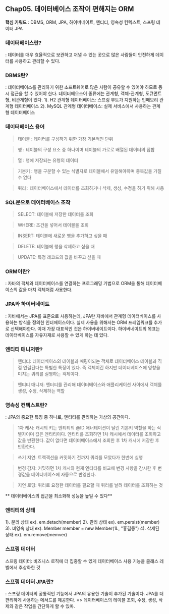 ## Chap05. 데이터베이스 조작이 편해지는 ORM

**핵심 키워드** : DBMS, ORM, JPA, 하이버네이트, 엔티티, 영속성 컨텍스트, 스프링 데이터 JPA

### 데이터베이스란?
: 데이터를 매우 효율적으로 보관하고 꺼낼 수 있는 곳으로 많은 사람들이 안전하게 데이터를 사용하고 관리할 수 있다.

### DBMS란?
: 데이터베이스를 관리하기 위한 소프트웨어로 많은 사람이 공유할 수 있어야 하므로 동시 접근을 할 수 있어야 한다.
데이터베으스이 종류에는 관계형, 객체-관계형, 도큐먼트형, 비관계형이 있다.
1). H2 관계형 데이터베이스: 스프링 부트가 지원하는 인메모리 관계형 데이터베이스
2). MySQL 관계형 데이터베이스: 실제 서비스에서 사용하는 관계형 데이터베이스

### 데이터베이스 용어
> 테이블
: 데이터를 구성하기 위한 가장 기본적인 단위

> 행
: 테이블의 구성 요소 중 하나이며 테이블의 가로로 배열된 데이터의 집합

> 열
: 행에 저장되는 유형의 데이터

> 기본키
: 행을 구분할 수 있는 식별자로 테이블에서 유일해야하며 중복값을 가질 수 없다

> 쿼리
: 데이터베이스에서 데이터를 조회하거나 삭제, 생성, 수정을 하기 위해 사용

### SQL문으로 데이터베이스 조작
> SELECT: 테이블에 저장한 데이터를 조회

> WHERE: 조건을 넣어서 테이블을 조회

> INSERT: 테이블에 새로운 행을 추가하고 싶을 때

> DELETE: 테이블에 행을 삭제하고 싶을 때

> UPDATE: 특정 레코드의 값을 바꾸고 싶을 때

### ORM이란?
: 자바의 객체와 데이터베이스를 연결하는 프로그래밍 기법으로 ORM을 통해 데이터베이스의 값을 마치 객체처럼 사용한다.

### JPA와 하이버네이트
: 자바에서는 JPA를 표준으로 사용하는데, JPA란 자바에서 관계형 데이터베이스를 사용하는 방식을 정의한 인터페이스이다. 실제 사용을 위해서는 ORM 프레임워크를 추가로 선택해야한다.
이때 가장 대표적인 것은 하이버네이트이다. 하이버네이트의 목표는 데이터베이스를 자유자재로 사용할 수 있게 하는 데 있다.

### 엔티티 매니저란?
> 엔티티: 데이터베이스의 테이블과 매핑이되는 객체로 데이터베이스 테이블과 직접 연결된다는 특별한 특징이 있다. 즉 객체이긴 하지만 데이터베이스에 영향을 미치는 쿼리를 실행하는 객체이다.

> 엔티티 매니저: 엔터티를 관리해 데이터베이스와 애플리케이션 사이에서 객체를 생성, 수정, 삭제하는 역할

### 영속성 컨텍스트란?
: JPA의 중요한 특징 중 하나로, 엔티티를 관리하는 가상의 공간이다.

> 1차 캐시: 캐시의 키는 엔티티의 @ID 애너테이션이 달린 기본키 역할을 하는 식별자이며 값은 엔티티이다. 엔티티를 조회하면 1차 캐시에서 데이터를 조회하고 값을 반환한다.
> 값이 없다면 데이터베이스에서 조회한 후 1차 캐시에 저장한 후 반환한다.

> 쓰기 지연: 트랙잭션을 커밋하기 전까지 쿼리를 모았다가 한번에 실행

> 변경 감지: 커밋하면 1차 캐시와 현재 엔티티를 비교해 변경 사항을 감시한 후 변경값을 데이터베이스에 자동으로 반영한다.

> 지연 로딩: 쿼리로 요청한 데이터를 필요할 때 쿼리를 날려 데이터를 조회하는 것

** 데이터베이스의 접근을 최소화해 성능을 높일 수 있다**

### 엔티티의 상태
1). 분리 상태 ex). em.detach(member)
2). 관리 상태 ex). em.persist(member)
3). 비영속 상태 ex). Member member = new Member(1L, "홍길동")
4). 삭제된 상태 ex). em.remove(memver)

### 스프링 데이터
스프링 데이터: 비즈니스 로직에 더 집중할 수 있게 데이터베이스 사용 기능을 클래스 레벨에서 추상화한 것

### 스프링 데이터 JPA란?
: 스프링 데이터의 공통적인 기능에서 JPA의 유용한 기술이 추가된 기술이다. JPA를 더 편리하게 사용하는 메서드를 제공한다. 
=> 데이터베이스의 테이블 조회, 수정, 생성, 삭제와 같은 작업을 간단하게 할 수 있따.











